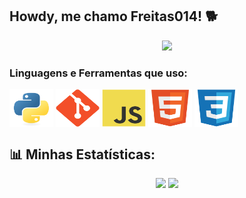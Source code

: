 ## Howdy, me chamo Freitas014! 🐕  
<div align="center">
  <img src="https://media1.tenor.com/m/qTKKjADTg_IAAAAC/bordercollie-3q4x.gif" width="150px">
</div>

### Linguagens e Ferramentas que uso:
<div style="display: inline-block; text-align: center;">
  <img align="center" alt="Freitas014-Python" height="60" width="70" src="https://raw.githubusercontent.com/devicons/devicon/master/icons/python/python-original.svg">
  <img align="center" alt="Freitas014-Git" height="60" width="70" src="https://raw.githubusercontent.com/devicons/devicon/master/icons/git/git-original.svg">
  <img align="center" alt="Freitas014-Js" height="60" width="70" src="https://raw.githubusercontent.com/devicons/devicon/master/icons/javascript/javascript-original.svg">
  <img align="center" alt="Freitas014-HTML" height="60" width="70" src="https://raw.githubusercontent.com/devicons/devicon/master/icons/html5/html5-original.svg">
  <img align="center" alt="Freitas014-CSS" height="60" width="70" src="https://raw.githubusercontent.com/devicons/devicon/master/icons/css3/css3-original.svg">
</div>

## 📊 Minhas Estatísticas:
<div align="center">
  <img height="180px" src="https://github-readme-stats.vercel.app/api?username=Freitas014&show_icons=true&theme=monokai&include_all_commits=true&count_private=true"/>
  <img height="180px" src="https://github-readme-stats.vercel.app/api/top-langs/?username=Freitas014&layout=compact&langs_count=6&theme=monokai"/>
</div>
